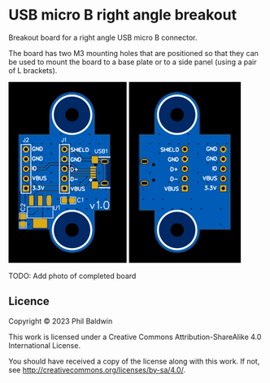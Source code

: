 # USB micro B right angle breakout

Breakout board for a right angle USB micro B connector.

The board has two M3 mounting holes that are positioned so that they can be used to mount the board to a base plate or to a side panel (using a pair of L brackets).

![./Exports-v1.0/Top.svg](./Exports-v1.0/Top.svg)
![./Exports-v1.0/Bottom.svg](./Exports-v1.0/Bottom.svg)

TODO: Add photo of completed board

## Licence

Copyright © 2023 Phil Baldwin

This work is licensed under a Creative Commons Attribution-ShareAlike 4.0 International License.

You should have received a copy of the license along with this work. If not, see <http://creativecommons.org/licenses/by-sa/4.0/>.
